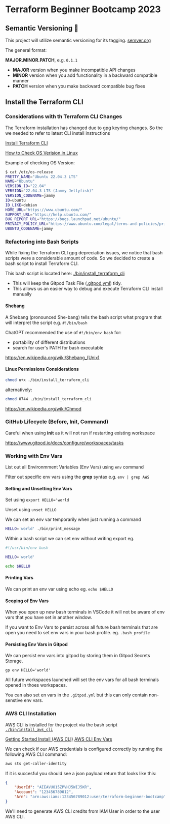 # Terraform Beginner Bootcamp 2023

## Semantic Versioning :mage:

This project will utilize semantic versioning for its tagging.
[semver.org](https://semver.org/)

The general format:

**MAJOR.MINOR.PATCH**, e.g. `0.1.1`

- **MAJOR** version when you make incompatible API changes
- **MINOR** version when you add functionality in a backward compatible manner
- **PATCH** version when you make backward compatible bug fixes

## Install the Terraform CLI


### Considerations with th Terraform CLI Changes
The Terraform installation has changed due to gpg keyring changes. So the we needed to refer to latest CLI install instructions

[Install Terraform CLI](https://developer.hashicorp.com/terraform/tutorials/aws-get-started/install-cli)


[How to Check OS Verision in Linux](https://www.cyberciti.biz/faq/how-to-check-os-version-in-linux-command-line/)

Example of checking OS Version:

```sh
$ cat /etc/os-release 
PRETTY_NAME="Ubuntu 22.04.3 LTS"
NAME="Ubuntu"
VERSION_ID="22.04"
VERSION="22.04.3 LTS (Jammy Jellyfish)"
VERSION_CODENAME=jammy
ID=ubuntu
ID_LIKE=debian
HOME_URL="https://www.ubuntu.com/"
SUPPORT_URL="https://help.ubuntu.com/"
BUG_REPORT_URL="https://bugs.launchpad.net/ubuntu/"
PRIVACY_POLICY_URL="https://www.ubuntu.com/legal/terms-and-policies/privacy-policy"
UBUNTU_CODENAME=jammy
```

### Refactoring into Bash Scripts

While fixing the Terraform CLI gpg depreciation issues, we notice that bash scripts were a considerable amount of code. So we decided to create a bash script to install Terraform CLI.

This bash script is located here: [./bin/install_terraform_cli](./bin/install_terraform_cli)

- This will keep the Gitpod Task File ([.gitpod.yml](.gitpod.yml)) tidy.
- This allows us an easier way to debug and execute Terraform CLI install manually


#### Shebang

A Shebang (pronounced She-bang) tells the bash script what program that will interpret the script e.g. `#!/bin/bash`

ChatGPT recommended the use of `#!/bin/env bash` for:

- portability of different distributions
- search for user's PATH for bash executable



https://en.wikipedia.org/wiki/Shebang_(Unix)



#### Linux Permissions Considerations

```sh
chmod u+x ./bin/install_terraform_cli
```

alternatively:

```sh
chmod 0744 ./bin/install_terraform_cli
```

https://en.wikipedia.org/wiki/Chmod


### GitHub Lifecycle (Before, Init, Command)

Careful when using **init** as it will not run if restarting existing workspace

https://www.gitpod.io/docs/configure/workspaces/tasks


### Working with Env Vars

List out all Environmment Variables (Env Vars) using `env` command

Filter out specific env vars using the **grep** syntax e.g. `env | grep AWS`

#### Setting and Unsetting Env Vars

Set using `export HELLO='world`

Unset using `unset HELLO`

We can set an env var temporarily when just running a command

```sh
HELLO='world' ./bin/print_message
```
Within a bash script we can set env without writing export eg.

```sh
#!/usr/bin/env bash

HELLO='world'

echo $HELLO
```

#### Printing Vars

We can print an env var using echo eg. `echo $HELLO`

#### Scoping of Env Vars

When you open up new bash terminals in VSCode it will not be aware of env vars that you have set in another window.

If you want to Env Vars to persist across all future bash terminals that are open you need to set env vars in your bash profile. eg. `.bash_profile`

#### Persisting Env Vars in Gitpod

We can persist env vars into gitpod by storing them in Gitpod Secrets Storage.

```
gp env HELLO='world'
```

All future workspaces launched will set the env vars for all bash terminals opened in thoes workspaces.

You can also set en vars in the `.gitpod.yml` but this can only contain non-senstive env vars.


### AWS CLI Installation

AWS CLI is installed for the project via the bash script [`./bin/install_aws_cli`](./bin/install_aws_cli)


[Getting Started Install (AWS CLI)](https://docs.aws.amazon.com/cli/latest/userguide/getting-started-install.html)
[AWS CLI Env Vars](https://docs.aws.amazon.com/cli/latest/userguide/cli-configure-envvars.html)

We can check if our AWS credentials is configured correctly by running the following AWS CLI command:
```sh
aws sts get-caller-identity
```

If it is succesful you should see a json payload return that looks like this:

```json
{
    "UserId": "AIEAVUO15ZPVHJ5WIJ5KR",
    "Account": "123456789012",
    "Arn": "arn:aws:iam::123456789012:user/terraform-beginner-bootcamp"
}
```

We'll need to generate AWS CLI credits from IAM User in order to the user AWS CLI.